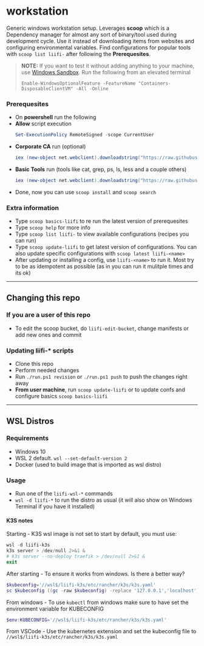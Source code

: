 # workstation

Generic windows workstation setup. Leverages **scoop** which is a Dependency manager for almost any sort of binary/tool used during development cycle. Use it instead of downloading items from websites and configuring environmental variables. Find configurations for popular tools with ```scoop list liifi-``` after following the **Prerequesites**.

> **NOTE:** If you want to test it without adding anything to your machine, use [Windows Sandbox](https://techcommunity.microsoft.com/t5/Windows-Kernel-Internals/Windows-Sandbox/ba-p/301849). Run the following from an elevated terminal
> ```
> Enable-WindowsOptionalFeature -FeatureName "Containers-DisposableClientVM" -All -Online
> ```

### Prerequesites

- On **powershell** run the following
- **Allow** script execution
  ```powershell
  Set-ExecutionPolicy RemoteSigned -scope CurrentUser
  ```
- **Corporate CA** run (optional)
  ```powershell
  iex (new-object net.webclient).downloadstring("https://raw.githubusercontent.com/liifi/workstation/master/lib/scripts/liifi-corpca.ps1")
  ```
- **Basic Tools** run (tools like cat, grep, ps, ls, less and a couple others)
  ```powershell
  iex (new-object net.webclient).downloadstring("https://raw.githubusercontent.com/liifi/workstation/master/lib/scripts/liifi-scoop-basics.ps1")
  ```
- Done, now you can use ```scoop install``` and ```scoop search```

### Extra information
- Type ```scoop basics-liifi``` to re run the latest version of prerequesites
- Type ```scoop help``` for more info
- Type ```scoop list liifi-``` to view available configurations (recipes you can run)
- Type ```scoop update-liifi``` to get latest version of configurations. You can also update specific configurations with ```scoop latest liifi-<name>```
- After updating or installing a config, use ```liifi-<name>``` to run it. Most try to be as idempotent as possible (as in you can run it mulitple times and its ok)

---

## Changing this repo

### If you are a user of this repo

- To edit the scoop bucket, do ```liifi-edit-bucket```, change manifests or add new ones and commit

### Updating liifi-* scripts

- Clone this repo
- Perform needed changes
- Run ```./run.ps1 revision``` or ```./run.ps1 push``` to push the changes right away
- **From user machine**, run ```scoop update-liifi``` or to update confs and configure basics ```scoop basics-liifi```

---

## WSL Distros

### Requirements

- Windows 10
- WSL 2 default. ```wsl --set-default-version 2```
- Docker (used to build image that is imported as wsl distro)

### Usage

- Run one of the ```liifi-wsl-*``` commands
- ```wsl -d liifi-*``` to run the distro as usual (it will also show on Windows Terminal if you have it installed)

#### K3S notes

Starting - K3S wsl image is not set to start by default, you must use:
```powershell
wsl -d liifi-k3s
k3s server > /dev/null 2>&1 &
# k3s server --no-deploy traefik > /dev/null 2>&1 &
exit
```

After starting - To ensure it works from windows. Is there a better way?
```powershell
$kubeconfig='//wsl$/liifi-k3s/etc/rancher/k3s/k3s.yaml'
sc $kubeconfig ((gc -raw $kubeconfig) -replace '127.0.0.1','localhost')
```

From windows - To use ```kubectl``` from windows make sure to have set the environment variable for KUBECONFIG
```powershell
$env:KUBECONFIG='//wsl$/liifi-k3s/etc/rancher/k3s/k3s.yaml'
```

From VSCode - Use the kubernetes extension and set the kubeconfig file to ```//wsl$/liifi-k3s/etc/rancher/k3s/k3s.yaml```